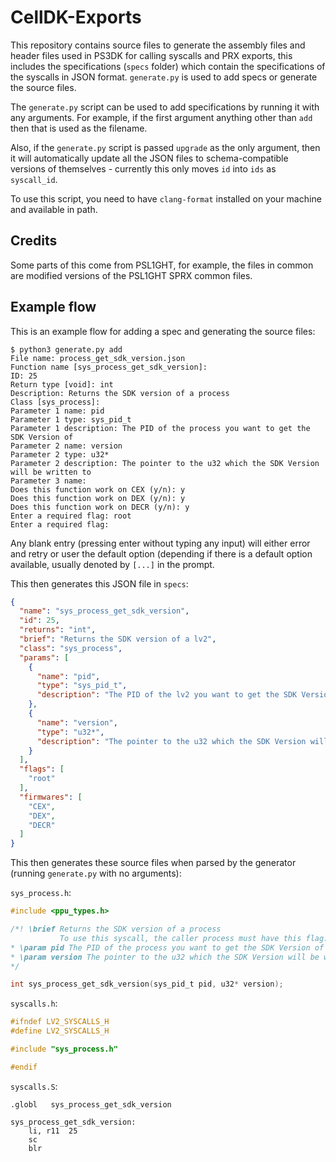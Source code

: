 # CellDK-Exports

This repository contains source files to generate the assembly files and header files used in PS3DK for calling syscalls and PRX exports, this includes the specifications (`specs` folder) which contain the specifications of the syscalls in JSON format. `generate.py` is used to add specs or generate the source files.

The `generate.py` script can be used to add specifications by running it with any arguments. For example, if the first argument anything other than `add` then that is used as the filename.

Also, if the `generate.py` script is passed `upgrade` as the only argument, then it will automatically update all the JSON files to schema-compatible versions of themselves - currently this only moves `id` into `ids` as `syscall_id`.

To use this script, you need to have `clang-format` installed on your machine and available in path.

## Credits

Some parts of this come from PSL1GHT, for example, the files in common are modified versions of the PSL1GHT SPRX common files.

## Example flow
This is an example flow for adding a spec and generating the source files:
```
$ python3 generate.py add
File name: process_get_sdk_version.json
Function name [sys_process_get_sdk_version]: 
ID: 25
Return type [void]: int
Description: Returns the SDK version of a process
Class [sys_process]: 
Parameter 1 name: pid
Parameter 1 type: sys_pid_t
Parameter 1 description: The PID of the process you want to get the SDK Version of
Parameter 2 name: version
Parameter 2 type: u32*
Parameter 2 description: The pointer to the u32 which the SDK Version will be written to
Parameter 3 name: 
Does this function work on CEX (y/n): y
Does this function work on DEX (y/n): y
Does this function work on DECR (y/n): y
Enter a required flag: root
Enter a required flag:
```
Any blank entry (pressing enter without typing any input) will either error and retry or user the default option (depending if there is a default option available, usually denoted by `[...]` in the prompt.

This then generates this JSON file in `specs`:
```json
{
  "name": "sys_process_get_sdk_version",
  "id": 25,
  "returns": "int",
  "brief": "Returns the SDK version of a lv2",
  "class": "sys_process",
  "params": [
    {
      "name": "pid",
      "type": "sys_pid_t",
      "description": "The PID of the lv2 you want to get the SDK Version of"
    },
    {
      "name": "version",
      "type": "u32*",
      "description": "The pointer to the u32 which the SDK Version will be written to"
    }
  ],
  "flags": [
    "root"
  ],
  "firmwares": [
    "CEX",
    "DEX",
    "DECR"
  ]
}
```
This then generates these source files when parsed by the generator (running `generate.py` with no arguments):

`sys_process.h`:
```h
#include <ppu_types.h>

/*! \brief Returns the SDK version of a process
           To use this syscall, the caller process must have this flag: root. This syscall works on: CEX, DEX, DECR firmwares
* \param pid The PID of the process you want to get the SDK Version of
* \param version The pointer to the u32 which the SDK Version will be written to
*/

int sys_process_get_sdk_version(sys_pid_t pid, u32* version);
```
`syscalls.h`:
```h
#ifndef LV2_SYSCALLS_H
#define LV2_SYSCALLS_H

#include "sys_process.h"

#endif
```
`syscalls.S`:
```
.globl   sys_process_get_sdk_version

sys_process_get_sdk_version:
    li, r11  25
    sc
    blr
```
